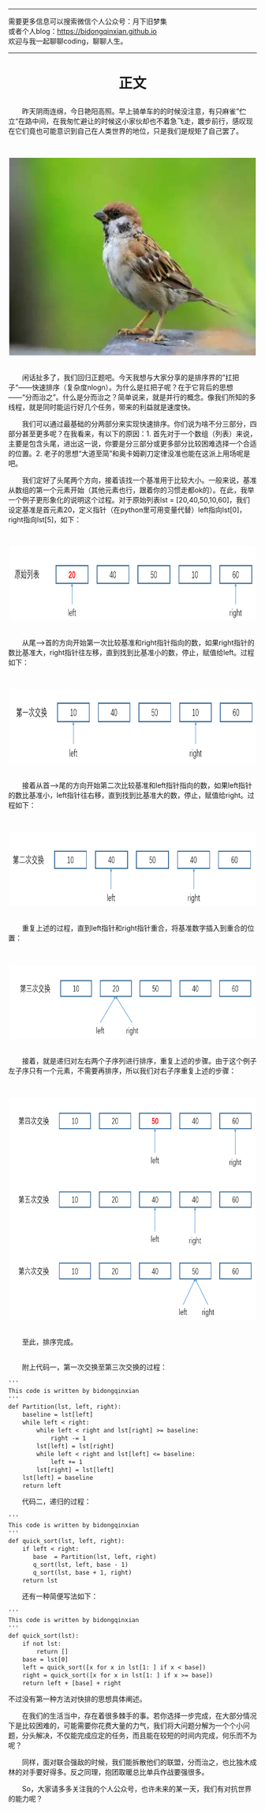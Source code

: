 ***
需要更多信息可以搜索微信个人公众号：月下旧梦集 <br/>
或者个人blog：https://bidongqinxian.github.io <br/>
欢迎与我一起聊聊coding，聊聊人生。
***

# <p align="center">正文</p>

&emsp;&emsp;昨天阴雨连绵，今日艳阳高照。早上骑单车的的时候没注意，有只麻雀”伫立“在路中间，在我匆忙避让的时候这小家伙却也不着急飞走，踱步前行，感叹现在它们竟也可能意识到自己在人类世界的地位，只是我们是规矩了自己罢了。

&nbsp;<div align=center><img width = '500' height ='400' src =../../img/Algorithm/session1/bird.jpg/></div>

<br/>&emsp;&emsp;闲话扯多了，我们回归正题吧。今天我想与大家分享的是排序界的”扛把子“——快速排序（复杂度nlogn）。为什么是扛把子呢？在于它背后的思想——“分而治之”。什么是分而治之？简单说来，就是并行的概念。像我们所知的多线程，就是同时能运行好几个任务，带来的利益就是速度快。

&emsp;&emsp;我们可以通过最基础的分两部分来实现快速排序。你们说为啥不分三部分，四部分甚至更多呢？在我看来，有以下的原因：1. 首先对于一个数组（列表）来说，主要是包含头尾，进出这一说，你要是分三部分或更多部分比较困难选择一个合适的位置。2. 老子的思想“大道至简”和奥卡姆剃刀定律没准也能在这派上用场呢是吧。

&emsp;&emsp;我们定好了头尾两个方向，接着该找一个基准用于比较大小。一般来说，基准从数组的第一个元素开始（其他元素也行，跟着你的习惯走都ok的）。在此，我举一个例子更形象化的说明这个过程。对于原始列表lst = [20,40,50,10,60]，我们设定基准是首元素20，定义指针（在python里可用变量代替）left指向lst[0]，right指向lst[5]，如下：

&nbsp;<div align=center><img width = '500' height ='150' src =../../img/Algorithm/session1/图片1.png/></div>

<br/>&emsp;&emsp;从尾——>首的方向开始第一次比较基准和right指针指向的数，如果right指针的数比基准大，right指针往左移，直到找到比基准小的数，停止，赋值给left。过程如下：

&nbsp;<div align=center><img width = '500' height ='150' src =../../img/Algorithm/session1/图片2.png/></div>

<br/>&emsp;&emsp;接着从首——>尾的方向开始第二次比较基准和left指针指向的数，如果left指针的数比基准小，left指针往右移，直到找到比基准大的数，停止，赋值给right。过程如下：

&nbsp;<div align=center><img width = '500' height ='150' src =../../img/Algorithm/session1/第二次交换.png/></div>

<br/>&emsp;&emsp;重复上述的过程，直到left指针和right指针重合，将基准数字插入到重合的位置：

&nbsp;<div align=center><img width = '500' height ='150' src =../../img/Algorithm/session1/第三次交换.png/></div>

<br/>&emsp;&emsp;接着，就是递归对左右两个子序列进行排序，重复上述的步骤。由于这个例子左子序只有一个元素，不需要再排序，所以我们对右子序重复上述的步骤：

&nbsp;<div align=center><img width = '500' height ='450' src =../../img/Algorithm/session1/第四次交换.png/></div>

<br/>&emsp;&emsp;至此，排序完成。

<br/>&emsp;&emsp;附上代码一，第一次交换至第三次交换的过程：

```
'''
This code is written by bidongqinxian
'''
def Partition(lst, left, right):
    baseline = lst[left]
    while left < right:
        while left < right and lst[right] >= baseline:
            right -= 1
        lst[left] = lst[right]
        while left < right and lst[left] <= baseline:
            left += 1
        lst[right] = lst[left]
    lst[left] = baseline
    return left
```

&emsp;&emsp;代码二，递归的过程：
```
'''
This code is written by bidongqinxian
'''
def quick_sort(lst, left, right):
    if left < right:
       base  = Partition(lst, left, right)
       q_sort(lst, left, base - 1)
       q_sort(lst, base + 1, right)
    return lst
```

&emsp;&emsp;还有一种简便写法如下：

```
'''
This code is written by bidongqinxian
'''
def quick_sort(lst):
    if not lst:
        return []
    base = lst[0]
    left = quick_sort([x for x in lst[1: ] if x < base])
    right = quick_sort([x for x in lst[1: ] if x >= base])
    return left + [base] + right
```
不过没有第一种方法对快排的思想具体阐述。

&emsp;&emsp;在我们的生活当中，存在着很多棘手的事。若你选择一步完成，在大部分情况下是比较困难的，可能需要你花费大量的力气，我们将大问题分解为一个个小问题，分头解决，不仅能完成应定的任务，而且能在较短的时间内完成，何乐而不为呢？

&emsp;&emsp;同样，面对联合强敌的时候，我们能拆散他们的联盟，分而治之，也比独木成林的对手要好得多。反之同理，抱团取暖总比单兵作战要强很多。

&emsp;&emsp;So，大家请多多关注我的个人公众号，也许未来的某一天，我们有对抗世界的能力呢？